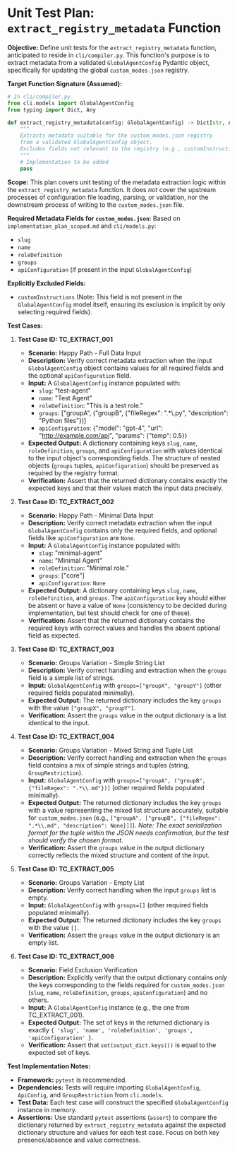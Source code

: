 # Unit Test Plan: `extract_registry_metadata` Function

**Objective:** Define unit tests for the `extract_registry_metadata` function, anticipated to reside in `cli/compiler.py`. This function's purpose is to extract metadata from a validated `GlobalAgentConfig` Pydantic object, specifically for updating the global `custom_modes.json` registry.

**Target Function Signature (Assumed):**
```python
# In cli/compiler.py
from cli.models import GlobalAgentConfig
from typing import Dict, Any

def extract_registry_metadata(config: GlobalAgentConfig) -> Dict[str, Any]:
    """
    Extracts metadata suitable for the custom_modes.json registry
    from a validated GlobalAgentConfig object.
    Excludes fields not relevant to the registry (e.g., customInstructions).
    """
    # Implementation to be added
    pass
```

**Scope:** This plan covers unit testing of the metadata extraction logic within the `extract_registry_metadata` function. It does *not* cover the upstream processes of configuration file loading, parsing, or validation, nor the downstream process of writing to the `custom_modes.json` file.

**Required Metadata Fields for `custom_modes.json`:**
Based on `implementation_plan_scoped.md` and `cli/models.py`:
*   `slug`
*   `name`
*   `roleDefinition`
*   `groups`
*   `apiConfiguration` (if present in the input `GlobalAgentConfig`)

**Explicitly Excluded Fields:**
*   `customInstructions` (Note: This field is not present in the `GlobalAgentConfig` model itself, ensuring its exclusion is implicit by only selecting required fields).

**Test Cases:**

1.  **Test Case ID: TC_EXTRACT_001**
    *   **Scenario:** Happy Path - Full Data Input
    *   **Description:** Verify correct metadata extraction when the input `GlobalAgentConfig` object contains values for all required fields and the optional `apiConfiguration` field.
    *   **Input:** A `GlobalAgentConfig` instance populated with:
        *   `slug`: "test-agent"
        *   `name`: "Test Agent"
        *   `roleDefinition`: "This is a test role."
        *   `groups`: ["groupA", ("groupB", {"fileRegex": ".*\\.py", "description": "Python files"})]
        *   `apiConfiguration`: {"model": "gpt-4", "url": "http://example.com/api", "params": {"temp": 0.5}}
    *   **Expected Output:** A dictionary containing keys `slug`, `name`, `roleDefinition`, `groups`, and `apiConfiguration` with values identical to the input object's corresponding fields. The structure of nested objects (`groups` tuples, `apiConfiguration`) should be preserved as required by the registry format.
    *   **Verification:** Assert that the returned dictionary contains exactly the expected keys and that their values match the input data precisely.

2.  **Test Case ID: TC_EXTRACT_002**
    *   **Scenario:** Happy Path - Minimal Data Input
    *   **Description:** Verify correct metadata extraction when the input `GlobalAgentConfig` contains only the required fields, and optional fields like `apiConfiguration` are `None`.
    *   **Input:** A `GlobalAgentConfig` instance populated with:
        *   `slug`: "minimal-agent"
        *   `name`: "Minimal Agent"
        *   `roleDefinition`: "Minimal role."
        *   `groups`: ["core"]
        *   `apiConfiguration`: `None`
    *   **Expected Output:** A dictionary containing keys `slug`, `name`, `roleDefinition`, and `groups`. The `apiConfiguration` key should either be absent or have a value of `None` (consistency to be decided during implementation, but test should check for one of these).
    *   **Verification:** Assert that the returned dictionary contains the required keys with correct values and handles the absent optional field as expected.

3.  **Test Case ID: TC_EXTRACT_003**
    *   **Scenario:** Groups Variation - Simple String List
    *   **Description:** Verify correct handling and extraction when the `groups` field is a simple list of strings.
    *   **Input:** `GlobalAgentConfig` with `groups=["groupX", "groupY"]` (other required fields populated minimally).
    *   **Expected Output:** The returned dictionary includes the key `groups` with the value `["groupX", "groupY"]`.
    *   **Verification:** Assert the `groups` value in the output dictionary is a list identical to the input.

4.  **Test Case ID: TC_EXTRACT_004**
    *   **Scenario:** Groups Variation - Mixed String and Tuple List
    *   **Description:** Verify correct handling and extraction when the `groups` field contains a mix of simple strings and tuples (string, `GroupRestriction`).
    *   **Input:** `GlobalAgentConfig` with `groups=["groupA", ("groupB", {"fileRegex": ".*\\.md"})]` (other required fields populated minimally).
    *   **Expected Output:** The returned dictionary includes the key `groups` with a value representing the mixed list structure accurately, suitable for `custom_modes.json` (e.g., `["groupA", ["groupB", {"fileRegex": ".*\\.md", "description": None}]]`). *Note: The exact serialization format for the tuple within the JSON needs confirmation, but the test should verify the chosen format.*
    *   **Verification:** Assert the `groups` value in the output dictionary correctly reflects the mixed structure and content of the input.

5.  **Test Case ID: TC_EXTRACT_005**
    *   **Scenario:** Groups Variation - Empty List
    *   **Description:** Verify correct handling when the input `groups` list is empty.
    *   **Input:** `GlobalAgentConfig` with `groups=[]` (other required fields populated minimally).
    *   **Expected Output:** The returned dictionary includes the key `groups` with the value `[]`.
    *   **Verification:** Assert the `groups` value in the output dictionary is an empty list.

6.  **Test Case ID: TC_EXTRACT_006**
    *   **Scenario:** Field Exclusion Verification
    *   **Description:** Explicitly verify that the output dictionary contains *only* the keys corresponding to the fields required for `custom_modes.json` (`slug`, `name`, `roleDefinition`, `groups`, `apiConfiguration`) and no others.
    *   **Input:** A `GlobalAgentConfig` instance (e.g., the one from TC_EXTRACT_001).
    *   **Expected Output:** The set of keys in the returned dictionary is exactly `{ 'slug', 'name', 'roleDefinition', 'groups', 'apiConfiguration' }`.
    *   **Verification:** Assert that `set(output_dict.keys())` is equal to the expected set of keys.

**Test Implementation Notes:**

*   **Framework:** `pytest` is recommended.
*   **Dependencies:** Tests will require importing `GlobalAgentConfig`, `ApiConfig`, and `GroupRestriction` from `cli.models`.
*   **Test Data:** Each test case will construct the specified `GlobalAgentConfig` instance in memory.
*   **Assertions:** Use standard `pytest` assertions (`assert`) to compare the dictionary returned by `extract_registry_metadata` against the expected dictionary structure and values for each test case. Focus on both key presence/absence and value correctness.